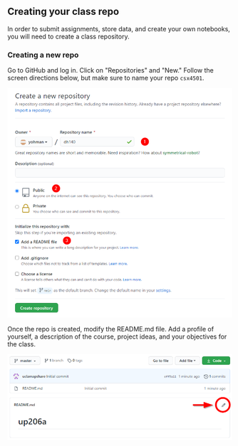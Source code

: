 ## Creating your class repo

In order to submit assignments, store data, and create your own notebooks, you will need to create a class repository.

### Creating a new repo

Go to GitHub and log in. Click on "Repositories" and "New." Follow the screen directions below, but make sure to name your repo `csx4501`.

<kbd><img src="images/git1.png"></kbd>

Once the repo is created, modify the README.md file. Add a profile of yourself, a description of the course, project ideas, and your objectives for the class.

<kbd><img src="images/git2.png"></kbd>

